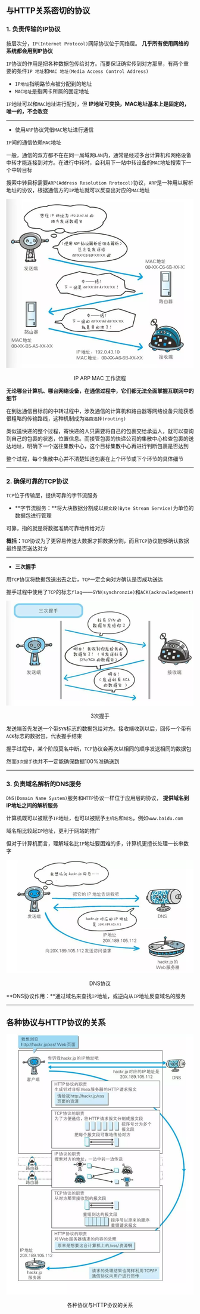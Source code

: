 ## 与HTTP关系密切的协议

### 1.  负责传输的IP协议

按层次分，`IP(Internet Protocol)`网际协议位于网络层。 **几乎所有使用网络的系统都会用到IP协议**

`IP`协议的作用是把各种数据包传给对方。而要保证确实传到对方那里，有两个重要的条件`IP 地址`和`MAC 地址(Media Access Control Address)`

-  `IP地址`指明路节点被分配到的地址
-  `MAC地址`是指网卡所属的固定地址

`IP`地址可以和`MAC`地址进行配对，但 **IP地址可变换，MAC地址基本上是固定的，唯一的，不会改变**

------

- 使用`ARP`协议凭借`MAC`地址进行通信

`IP`间的通信依赖`MAC`地址

一般，通信的双方都不在在同一局域网`LAN`内，通常是经过多台计算机和网络设备中转才能连接到对方。在进行中转时，会利用下一站中转设备的`MAC`地址搜索下一个中转目标

搜索中转目标需要`ARP(Address Resolution Rrotocol)`协议，`ARP`是一种用以解析地址的协议，根据通信方的`IP`地址就可以反查出对应的`MAC`地址



![img](../img/ip.webp)

<p style="text-align:center">IP ARP MAC 工作流程</p>

**无论哪台计算机、哪台网络设备，在通信过程中，它们都无法全面掌握互联网中的细节**

在到达通信目标前的中转过程中，涉及通信的计算机和路由器等网络设备只能获悉很粗略的传输路线，这种机制成为`路由选择(routing)`

类似送快递的整个过程，寄快递的人只需要将自己的包裹交给承运人，就可以查询到自己的包裹的状态，位置信息。而接管包裹的快递公司的集散中心检查包裹的送达地址，明确下一个送往集散中心，这个目标集散中心再进行判断包裹是否达到

整个过程，每个集散中心并不清楚知道包裹在上个环节或下个环节的具体细节

------

### 2.  确保可靠的TCP协议

`TCP`位于传输层，提供可靠的字节流服务

-  **字节流服务：**将大块数据分割成以`报文段(Byte Stream Service)`为单位的数据包进行管理

可靠，指的就是将数据准确可靠地传给对方

**概括：**`TCP`协议为了更容易传送大数据才把数据分割，而且`TCP`协议能够确认数据最终是否送达对方

------

- **三次握手**

用`TCP`协议将数据包送出去之后，`TCP`一定会向对方确认是否成功送达

握手过程中使用了`TCP`的标志`flag`——`SYN(synchronzie)`和`ACK(acknowledgement)`



![img](../img/tcp.webp)

<p style="text-align:center">3次握手</p>

发送端首先发送一个带`SYN`标志的数据包给对方。接收端收到以后，回传一个带有`ACK`标志的数据包，代表握手结束

握手过程中，某个阶段莫名中断，`TCP`协议会再次以相同的顺序发送相同的数据包

然而`3次握手`也并不一定能确保数据100%准确送到

------

### 3.  负责域名解析的DNS服务

`DNS(Domain Name System)`服务和`HTTP`协议一样位于应用层的协议， **提供域名到IP地址之间的解析服务**

计算机既可以被赋予`IP`地址，也可以被赋予`主机名`和`域名`，例如`www.baidu.com`

域名相比较起`IP`地址，更利于网站的推广

但对于计算机而言，理解域名比`IP`地址要困难的多，计算机更擅长处理一长串数字



![img](../img/DNS.webp)

<p style="text-align:center">DNS协议</p>

**DNS协议作用：**通过域名来查找`IP`地址，或逆向从`IP`地址反查域名的服务

------

## 各种协议与HTTP协议的关系



![img](../img/http01.webp)

<p style="text-align:center">各种协议与HTTP协议的关系</p>